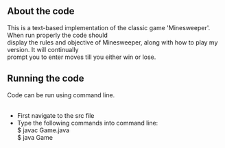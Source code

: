 ## About the code
This is a text-based implementation of the classic game 'Minesweeper'. When run properly the code should <br>
display the rules and objective of Minesweeper, along with how to play my version. It will continually <br>
prompt you to enter moves till you either win or lose. <br>

## Running the code

Code can be run using command line. <br><br>
 - First navigate to the src file <br>
 - Type the following commands into command line: <br>
    $ javac Game.java <br>
    $ java Game <br><br>

